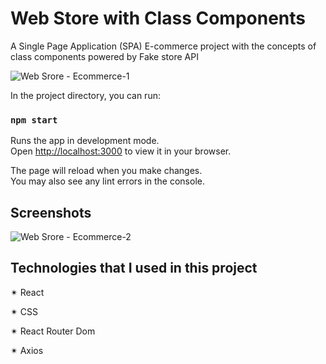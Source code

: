 # Web Store with Class Components

A Single Page Application (SPA) E-commerce project with the concepts of class components powered by Fake store API 

![Web Srore - Ecommerce-1](https://github.com/springtofigh/web-store/assets/90114320/25b52e50-4cd7-40f3-a099-f1df1e5253cc)

In the project directory, you can run:

### `npm start`

Runs the app in development mode.\
Open [http://localhost:3000](http://localhost:3000) to view it in your browser.

The page will reload when you make changes.\
You may also see any lint errors in the console.



## Screenshots

![Web Srore - Ecommerce-2](https://github.com/springtofigh/web-store/assets/90114320/bc07ff7f-0e31-4c41-8296-43d97bedde7f)



##  Technologies that I used in this project

✴ React

✴ CSS

✴ React Router Dom

✴ Axios
